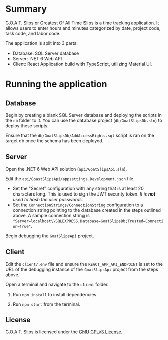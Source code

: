 # Summary

G.O.A.T. Slips or Greatest Of All Time Slips is a time tracking application. It allows users to enter hours and minutes categorized by date, project code, task code, and labor code.

The application is split into 3 parts:

- Database: SQL Server database
- Server: .NET 6 Web API
- Client: React Application build with TypeScript, utilizing Material UI.

# Running the application

## Database

Begin by creating a blank SQL Server database and deploying the scripts in the `db` folder to it. You can use the database project (`db/GoatSlipsDb.sln`) to deploy these scripts.

Ensure that the `db/GoatSlipsDb/AddAccessRights.sql` script is ran on the target db once the schema has been deployed.

## Server

Open the .NET 6 Web API solution (`api/GoatSlipsApi.sln`).

Edit the `api/GoastSlipsApi/appsettings.Development.json` file.

- Set the "Secret" configuration with any string that is at least 20 characters long. This is used to sign the JWT security token. _It is **not** used to hash the user passwords._
- Set the `ConnectionStrings/ConnectionString` configuration to a connection string pointing to the database created in the steps outlined above. A sample connection string is `"Server=localhost\\SQLEXPRESS;Database=GoatSlipsDb;Trusted=Connection=True"`.

Begin debugging the `GoatSlipsApi` project.

## Client

Edit the `client/.env` file and ensure the `REACT_APP_API_ENDPOINT` is set to the URL of the debugging instance of the `GoatSlipsApi` project from the steps above.

Open a terminal and navigate to the `client` folder.

1. Run `npm install` to install dependencies.

2. Run `npm start` from the terminal.

## License

G.O.A.T. Slips is licensed under the [GNU GPLv3 License](https://github.com/TeeGree/goat-slips/blob/main/LICENSE.md).

